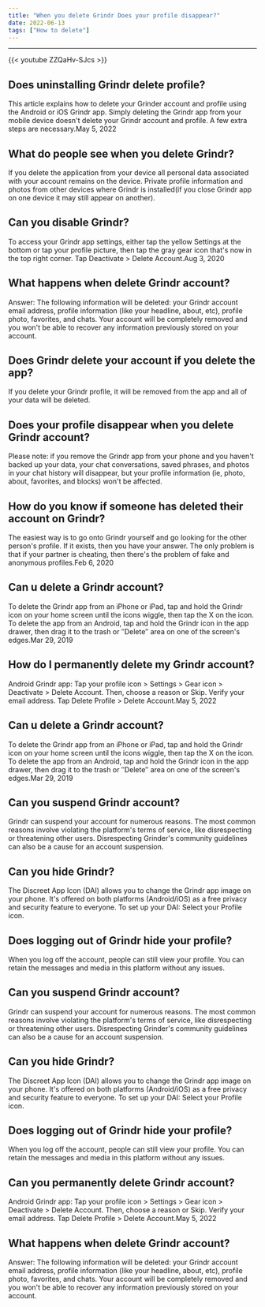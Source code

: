 ```yaml
---
title: "When you delete Grindr Does your profile disappear?"
date: 2022-06-13
tags: ["How to delete"]
---
```


---
{{< youtube ZZQaHv-SJcs >}}
## Does uninstalling Grindr delete profile?
This article explains how to delete your Grinder account and profile using the Android or iOS Grindr app. Simply deleting the Grindr app from your mobile device doesn't delete your Grindr account and profile. A few extra steps are necessary.May 5, 2022

## What do people see when you delete Grindr?
If you delete the application from your device all personal data associated with your account remains on the device. Private profile information and photos from other devices where Grindr is installed(if you close Grindr app on one device it may still appear on another).

## Can you disable Grindr?
To access your Grindr app settings, either tap the yellow Settings at the bottom or tap your profile picture, then tap the gray gear icon that's now in the top right corner. Tap Deactivate > Delete Account.Aug 3, 2020

## What happens when delete Grindr account?
Answer: The following information will be deleted: your Grindr account email address, profile information (like your headline, about, etc), profile photo, favorites, and chats. Your account will be completely removed and you won't be able to recover any information previously stored on your account.

## Does Grindr delete your account if you delete the app?
If you delete your Grindr profile, it will be removed from the app and all of your data will be deleted.

## Does your profile disappear when you delete Grindr account?
Please note: if you remove the Grindr app from your phone and you haven't backed up your data, your chat conversations, saved phrases, and photos in your chat history will disappear, but your profile information (ie, photo, about, favorites, and blocks) won't be affected.

## How do you know if someone has deleted their account on Grindr?
The easiest way is to go onto Grindr yourself and go looking for the other person's profile. If it exists, then you have your answer. The only problem is that if your partner is cheating, then there's the problem of fake and anonymous profiles.Feb 6, 2020

## Can u delete a Grindr account?
To delete the Grindr app from an iPhone or iPad, tap and hold the Grindr icon on your home screen until the icons wiggle, then tap the X on the icon. To delete the app from an Android, tap and hold the Grindr icon in the app drawer, then drag it to the trash or ″Delete″ area on one of the screen's edges.Mar 29, 2019

## How do I permanently delete my Grindr account?
Android Grindr app: Tap your profile icon > Settings > Gear icon > Deactivate > Delete Account. Then, choose a reason or Skip. Verify your email address. Tap Delete Profile > Delete Account.May 5, 2022

## Can u delete a Grindr account?
To delete the Grindr app from an iPhone or iPad, tap and hold the Grindr icon on your home screen until the icons wiggle, then tap the X on the icon. To delete the app from an Android, tap and hold the Grindr icon in the app drawer, then drag it to the trash or ″Delete″ area on one of the screen's edges.Mar 29, 2019

## Can you suspend Grindr account?
Grindr can suspend your account for numerous reasons. The most common reasons involve violating the platform's terms of service, like disrespecting or threatening other users. Disrespecting Grinder's community guidelines can also be a cause for an account suspension.

## Can you hide Grindr?
The Discreet App Icon (DAI) allows you to change the Grindr app image on your phone. It's offered on both platforms (Android/iOS) as a free privacy and security feature to everyone. To set up your DAI: Select your Profile icon.

## Does logging out of Grindr hide your profile?
When you log off the account, people can still view your profile. You can retain the messages and media in this platform without any issues.

## Can you suspend Grindr account?
Grindr can suspend your account for numerous reasons. The most common reasons involve violating the platform's terms of service, like disrespecting or threatening other users. Disrespecting Grinder's community guidelines can also be a cause for an account suspension.

## Can you hide Grindr?
The Discreet App Icon (DAI) allows you to change the Grindr app image on your phone. It's offered on both platforms (Android/iOS) as a free privacy and security feature to everyone. To set up your DAI: Select your Profile icon.

## Does logging out of Grindr hide your profile?
When you log off the account, people can still view your profile. You can retain the messages and media in this platform without any issues.

## Can you permanently delete Grindr account?
Android Grindr app: Tap your profile icon > Settings > Gear icon > Deactivate > Delete Account. Then, choose a reason or Skip. Verify your email address. Tap Delete Profile > Delete Account.May 5, 2022

## What happens when delete Grindr account?
Answer: The following information will be deleted: your Grindr account email address, profile information (like your headline, about, etc), profile photo, favorites, and chats. Your account will be completely removed and you won't be able to recover any information previously stored on your account.

